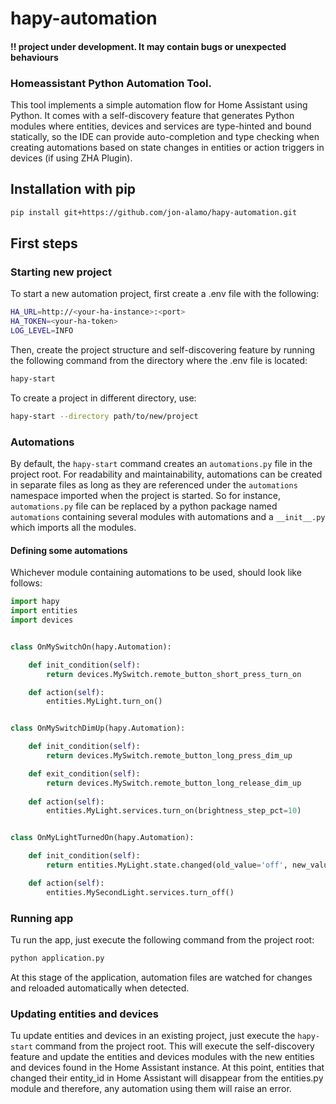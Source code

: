 # hapy-automation

#### !! project under development. It may contain bugs or unexpected behaviours

### Homeassistant Python Automation Tool.

This tool implements a simple automation flow for Home Assistant using Python. 
It comes with a self-discovery feature that generates Python modules where 
entities, devices and services are type-hinted and bound statically, so the 
IDE can provide auto-completion and type checking when creating automations 
based on state changes in entities or action triggers in devices (if using ZHA 
Plugin).


## Installation with pip

```bash
pip install git+https://github.com/jon-alamo/hapy-automation.git
```

## First steps

### Starting new project
To start a new automation project, first create a .env file with the following:
```bash
HA_URL=http://<your-ha-instance>:<port>
HA_TOKEN=<your-ha-token>
LOG_LEVEL=INFO
```

Then, create the project structure and self-discovering feature by running the 
following command from the directory where the .env file is located:
```bash
hapy-start
```

To create a project in different directory, use:
```bash
hapy-start --directory path/to/new/project
```

### Automations
By default, the `hapy-start` command creates an `automations.py` file in the 
project root. For readability and maintainability, automations can be created 
in separate files as long as they are referenced under the `automations` 
namespace imported when the project is started. So for instance, 
`automations.py` file can be replaced by a python package named `automations` 
containing several modules with automations and a `__init__.py` which imports 
all the modules.

#### Defining some automations

Whichever module containing automations to be used, should look like follows:

```python
import hapy
import entities
import devices


class OnMySwitchOn(hapy.Automation):

    def init_condition(self):
        return devices.MySwitch.remote_button_short_press_turn_on

    def action(self):
        entities.MyLight.turn_on()


class OnMySwitchDimUp(hapy.Automation):

    def init_condition(self):
        return devices.MySwitch.remote_button_long_press_dim_up

    def exit_condition(self):
        return devices.MySwitch.remote_button_long_release_dim_up
    
    def action(self):
        entities.MyLight.services.turn_on(brightness_step_pct=10)


class OnMyLightTurnedOn(hapy.Automation):

    def init_condition(self):
        return entities.MyLight.state.changed(old_value='off', new_value='on')

    def action(self):
        entities.MySecondLight.services.turn_off()
```

### Running app

Tu run the app, just execute the following command from the project root:

```bash
python application.py
```

At this stage of the application, automation files are watched for changes and
reloaded automatically when detected. 


### Updating entities and devices

Tu update entities and devices in an existing project, just execute the 
`hapy-start` command from the project root. This will execute the self-discovery
feature and update the entities and devices modules with the new entities and
devices found in the Home Assistant instance. At this point, entities that 
changed their entity_id in Home Assistant will disappear from the entities.py 
module and therefore, any automation using them will raise an error.
